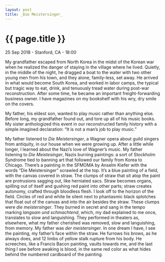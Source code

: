 ```yaml
---
layout: post
title: _Die Meistersinger_
---
```


{{ page.title }}
================

<p class="meta">25 Sep 2018 - Stanford, CA - 18:00</p>

My grandfather escaped from North Korea in the midst of the Korean war when he realized the danger of staying in the village where he lived. Quietly, in the middle of the night, he dragged a boat to the water with two other young men from his town, and they alone, family-less, set away. He arrived in what would become South Korea, and worked in labor camps, the typical but tragic way to eat, drink, and tenuously tread water during post-war reconstruction. After some time, he became an important freight-forwarding business owner. I have magazines on my bookshelf with his wry, dry smile on the covers.    

My father, his eldest son, wanted to play music rather than anything else. Before long, my grandfather found out, and tore up all of his music books. My sister anthologized this event in our reconstructed family history with a simple imagined declaration: “It is not a man’s job to play music.”    

My father listened to _Die Meistersinger_, a Wagner opera about guild singers from antiquity, in our house when we were growing up. After a little while longer, I learned about the Nazi’s love of Wagner’s music. My father listening to _Die Meistesinger_, Nazis burning paintings: a sort of Stockholm Syndrome tied to banning art that followed our family from Korea to Chicago.
There’s a painting in the SFMOMA by Anselm Kiefer with the words “Die Meistersinger” scrawled at the top. It’s a blue painting of a field, with the canvas covered in straw. The clumps of straw that sit atop the paint are protrusions sagging out, like herniated sacs. Straw becomes organs, spilling out of itself and gushing red paint into other parts; straw creates autonomy, crafted through bloodless flesh. I look off to the horizon of the field. Circles of red and white lie silent next to phantasmic black splotches that float out of the canvas and into the air besides the straw.
These clumps were _die meistersinger_. They burned in secret and sang in the tempo marking _langsam und schmachtend_, which, my dad explained to me once, translates to slow and languishing. They performed in theaters as, elsewhere, what my father cherished was removed, slow and languishing, from memory.
My father was _der meistersinger_. In one dream I have, I see the painting, my father’s face within the straw. He furrows his brows, as he always does, and 12 limbs of yellow stalk rupture from his body. He screeches, like a Francis Bacon painting, vaults towards me, and the last thing I see before awaking is blood, in the same red color as what hides behind the numbered cardboard of the painting.